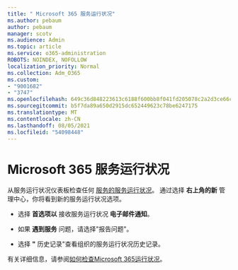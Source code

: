 ```yaml
---
title: " Microsoft 365 服务运行状况"
ms.author: pebaum
author: pebaum
manager: scotv
ms.audience: Admin
ms.topic: article
ms.service: o365-administration
ROBOTS: NOINDEX, NOFOLLOW
localization_priority: Normal
ms.collection: Adm_O365
ms.custom:
- "9001682"
- "3747"
ms.openlocfilehash: 649c36d848223613c6188f600bb8f041fd205078c2a2d3ce66cb3387a4f84bd7
ms.sourcegitcommit: b5f7da89a650d2915dc652449623c78be6247175
ms.translationtype: MT
ms.contentlocale: zh-CN
ms.lasthandoff: 08/05/2021
ms.locfileid: "54098448"
---
```

# <a name="microsoft-365-service-health"></a> Microsoft 365 服务运行状况


从服务运行状况仪表板检查任何 [服务的服务运行状况](https://admin.microsoft.com/Adminportal/Home?source=applauncher#/servicehealth)。 通过选择 **右上角的新** 管理中心，你将看到新的服务运行状况选项。

- 选择 **首选项以** 接收服务运行状况 **电子邮件通知**。

- 如果 **遇到服务** 问题，请选择"报告问题"。

- 选择 **"** 历史记录"查看组织的服务运行状况历史记录。 

有关详细信息，请参阅[如何检查Microsoft 365运行状况](https://docs.microsoft.com/office365/enterprise/view-service-health)。 